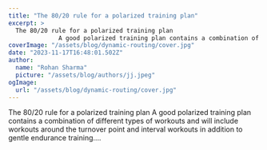 ```yaml
---
title: "The 80/20 rule for a polarized training plan"
excerpt: >
  The 80/20 rule for a polarized training plan
              A good polarized training plan contains a combination of different types of workouts and will include workouts around the turnover point and in
coverImage: "/assets/blog/dynamic-routing/cover.jpg"
date: "2023-11-17T16:48:01.502Z"
author:
  name: "Rohan Sharma"
  picture: "/assets/blog/authors/jj.jpeg"
ogImage:
  url: "/assets/blog/dynamic-routing/cover.jpg"
---
```


The 80/20 rule for a polarized training plan
            A good polarized training plan contains a combination of different types of workouts and will include workouts around the turnover point and interval workouts in addition to gentle endurance training….